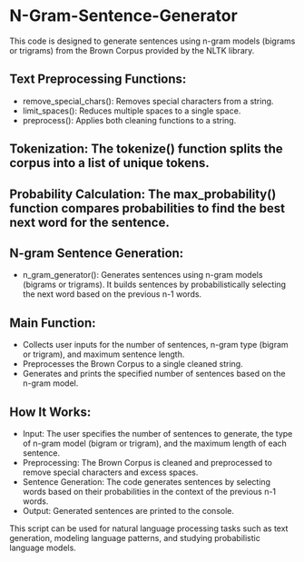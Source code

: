 # N-Gram-Sentence-Generator
 This code is designed to generate sentences using n-gram models (bigrams or trigrams) from the Brown Corpus provided by the NLTK library.

## Text Preprocessing Functions:
* remove_special_chars(): Removes special characters from a string.
* limit_spaces(): Reduces multiple spaces to a single space.
* preprocess(): Applies both cleaning functions to a string.

## Tokenization: The tokenize() function splits the corpus into a list of unique tokens.

## Probability Calculation: The max_probability() function compares probabilities to find the best next word for the sentence.

## N-gram Sentence Generation:
* n_gram_generator(): Generates sentences using n-gram models (bigrams or trigrams). It builds sentences by probabilistically selecting the next word based on the previous n-1 words.

## Main Function:
* Collects user inputs for the number of sentences, n-gram type (bigram or trigram), and maximum sentence length.
* Preprocesses the Brown Corpus to a single cleaned string.
* Generates and prints the specified number of sentences based on the n-gram model.

## How It Works:
* Input: The user specifies the number of sentences to generate, the type of n-gram model (bigram or trigram), and the maximum length of each sentence.
* Preprocessing: The Brown Corpus is cleaned and preprocessed to remove special characters and excess spaces.
* Sentence Generation: The code generates sentences by selecting words based on their probabilities in the context of the previous n-1 words.
* Output: Generated sentences are printed to the console.

This script can be used for natural language processing tasks such as text generation, modeling language patterns, and studying probabilistic language models.